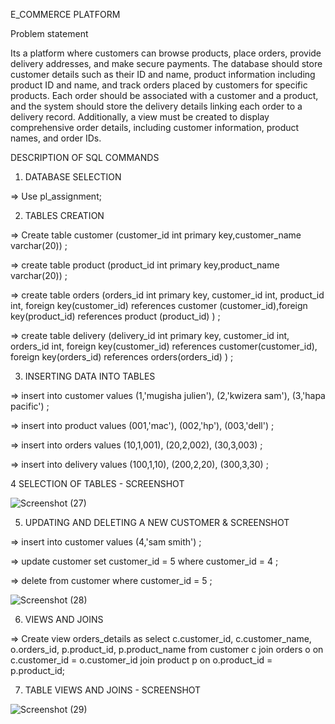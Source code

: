 E_COMMERCE PLATFORM

Problem statement

Its a platform where customers can browse products, place orders, provide delivery
addresses, and make secure payments. The database should store customer details such as their ID and name, product
information including product ID and name, and track orders placed by customers for
specific products. Each order should be associated with a customer and a product, and
the system should store the delivery details linking each order to a delivery record. Additionally, a view must be created to display comprehensive order details, including customer information, product names, and order IDs. 





DESCRIPTION OF SQL COMMANDS



1. DATABASE SELECTION

=> Use pl_assignment;

2. TABLES CREATION

=> Create table customer (customer_id int primary key,customer_name varchar(20)) ;

=> create table product (product_id int primary key,product_name varchar(20)) ;

=> create table orders (orders_id int primary key, customer_id int, product_id int, foreign key(customer_id) references customer (customer_id),foreign
key(product_id) references product (product_id) ) ;

=> create table delivery (delivery_id int primary key, customer_id int, orders_id int, foreign key(customer_id) references customer(customer_id), foreign
key(orders_id) references orders(orders_id) ) ;

3. INSERTING DATA INTO TABLES

=> insert into customer values (1,'mugisha julien'), (2,'kwizera sam'), (3,'hapa
pacific') ;

=> insert into product values (001,'mac'), (002,'hp'), (003,'dell') ;

=> insert into orders values (10,1,001), (20,2,002), (30,3,003) ;

=> insert into delivery values (100,1,10), (200,2,20), (300,3,30) ;

4 SELECTION OF TABLES - SCREENSHOT


![Screenshot (27)](https://github.com/user-attachments/assets/95c4024f-a828-4cf1-afc5-4b9726e2959c)

5. UPDATING AND DELETING A NEW CUSTOMER & SCREENSHOT

=> insert into customer values (4,'sam smith') ;

=> update customer set customer_id = 5 where customer_id = 4 ;

=> delete from customer where customer_id = 5 ;


![Screenshot (28)](https://github.com/user-attachments/assets/be52fbea-717a-4a58-805f-fd21dc906ea8)


6. VIEWS AND JOINS

=> Create view orders_details as select c.customer_id, c.customer_name, o.orders_id, p.product_id, p.product_name from customer c join orders o on
c.customer_id = o.customer_id join product p on o.product_id = p.product_id;

7. TABLE VIEWS AND JOINS - SCREENSHOT

 ![Screenshot (29)](https://github.com/user-attachments/assets/4de90969-f632-4189-9f7e-90e19dae56b6)
